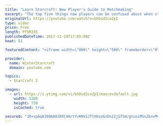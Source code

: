 ```yaml
---
title: "Learn Starcraft! New Player's Guide to Matchmaking"
excerpt: "The top five things new players can be confused about when starting off playing Starcraft 2!"
originalUrl: https://youtube.com/watch?v=bhDsd2coZpI
type: video
price: Free
length: PT5M33S
publishedDateTime: 2017-11-19T17:05:00Z
heat: 51

featuredContent: "<iframe width=\"800\" height=\"500\" frameborder=\"0\" src=\"https://www.youtube.com/embed/bhDsd2coZpI\" allow=\"accelerometer; autoplay; encrypted-media; gyroscope; picture-in-picture\" allowfullscreen></iframe>"

provider:
  name: WinterStarcraft
  domain: youtube.com

topics:
  - StarCraft 2

images:
  - url: https://i.ytimg.com/vi/bhDsd2coZpI/maxresdefault.jpg
    width: 1280
    height: 720
    isCached: true

secured: "J0+vpAq839Q6A01RXC4H/tYvKNkSJTtXKso6zDn22jSfSH/gtuoiMSn2knvMvorl68RrFTN/ufxxW9w8Fieuk2mEH+6+9WPhckQBo8R2L31GZEnODFy6bcNPAxx1BoHh4BLzuiFqc4Si+pBfcqUtDAeljeJ4fDFc1AsETkvzY0zbCDqcXB3F56xVYPYcIqCqUcLUO+ReRBO0fLcftSTUvdUNxUmNY9mZLxasThdsIaPwcdW3vAi9rEguPfoMiEmwAjaM/PS736ErCRLTtQQg9MglOAPa4DIu1k3QAaCMZ0O2uZS6mDe18LhZzpdXbHnKnmrrnjF4n9zTMeIXOnuMDlHdEMLFUnc3dHkPpbukMszvHLWnWRhr2fDojn+uVFrKh8p/jnOMnNakKcoMqb1MLWhFuxw8qfNfRmrHQWcngkc=;Zkrh9msO9J8IbYAmBuzwnw=="
---
```


